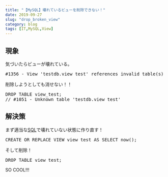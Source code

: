```yaml
---
title: "【MySQL】壊れているビューを削除できない！"
date: 2019-09-27
slug: "drop_broken_view"
category: blog
tags: [IT,MySQL,View]
---
```

<h2>現象</h2>

<p>気づいたらビューが壊れている。</p>

<pre class="code" data-lang="" data-unlink>#1356 - View &#39;testdb.view_test&#39; references invalid table(s) or column(s) or function(s) or definer/invoker of view lack rights to use them</pre>


<p>削除しようとしても消せない！！</p>

<pre class="code" data-lang="" data-unlink>DROP TABLE view_test;
// #1051 - Unknown table &#39;testdb.view_test&#39;</pre>


<h2>解決策</h2>

<p>まず適当な<a class="keyword" href="http://d.hatena.ne.jp/keyword/SQL">SQL</a>で壊れていない状態に作り直す！</p>

<pre class="code" data-lang="" data-unlink>CREATE OR REPLACE VIEW view_test AS SELECT now();</pre>


<p>そして削除！</p>

<pre class="code" data-lang="" data-unlink>DROP TABLE view_test;</pre>


<p>SO COOL!!!</p>

